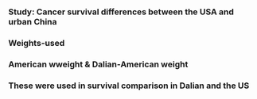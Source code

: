 ### Study: Cancer survival differences between the USA and urban China
### Weights-used
### American wweight & Dalian-American weight
### These were used in survival comparison in Dalian and the US
